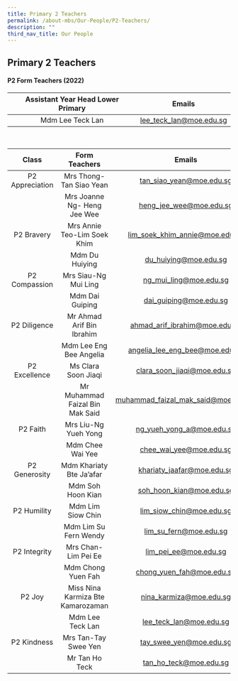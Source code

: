 ```yaml
---
title: Primary 2 Teachers
permalink: /about-mbs/Our-People/P2-Teachers/
description: ""
third_nav_title: Our People
---
```

## Primary 2 Teachers

#### P2 Form Teachers (2022)

| Assistant Year Head Lower Primary |          Emails         |
|:---------------------------------:|:-----------------------:|
| Mdm Lee Teck Lan                  | lee_teck_lan@moe.edu.sg |

<br>


|      Class      |           Form Teachers           |                Emails               |
|:---------------:|:---------------------------------:|:-----------------------------------:|
| P2 Appreciation | Mrs Thong-Tan Siao Yean           | tan_siao_yean@moe.edu.sg            |
|                 | Mrs Joanne Ng- Heng Jee Wee       | heng_jee_wee@moe.edu.sg             |
| P2 Bravery      | Mrs Annie Teo-Lim Soek Khim       | lim_soek_khim_annie@moe.edu.sg      |
|                 | Mdm Du Huiying                    | du_huiying@moe.edu.sg               |
| P2 Compassion   | Mrs Siau-Ng Mui Ling              | ng_mui_ling@moe.edu.sg              |
|                 | Mdm Dai Guiping                   | dai_guiping@moe.edu.sg              |
| P2 Diligence    | Mr Ahmad Arif Bin Ibrahim         | ahmad_arif_ibrahim@moe.edu.sg       |
|                 | Mdm Lee Eng Bee Angelia           | angelia_lee_eng_bee@moe.edu.sg      |
| P2 Excellence   | Ms Clara Soon Jiaqi               | clara_soon_jiaqi@moe.edu.sg         |
|                 | Mr Muhammad Faizal Bin Mak Said   | muhammad_faizal_mak_said@moe.edu.sg |
| P2 Faith        | Mrs Liu-Ng Yueh Yong              | ng_yueh_yong_a@moe.edu.sg           |
|                 | Mdm Chee Wai Yee                  | chee_wai_yee@moe.edu.sg             |
| P2 Generosity   | Mdm Khariaty Bte Ja’afar          | khariaty_jaafar@moe.edu.sg          |
|                 | Mdm Soh Hoon Kian                 | soh_hoon_kian@moe.edu.sg            |
| P2 Humility     | Mdm Lim Siow Chin                 | lim_siow_chin@moe.edu.sg            |
|                 | Mdm Lim Su Fern Wendy             | lim_su_fern@moe.edu.sg              |
| P2 Integrity    | Mrs Chan-Lim Pei Ee               | lim_pei_ee@moe.edu.sg               |
|                 | Mdm Chong Yuen Fah                | chong_yuen_fah@moe.edu.sg           |
| P2 Joy          | Miss Nina Karmiza Bte Kamarozaman | nina_karmiza@moe.edu.sg             |
|                 | Mdm Lee Teck Lan                  | lee_teck_lan@moe.edu.sg             |
| P2 Kindness     | Mrs Tan-Tay Swee Yen              | tay_swee_yen@moe.edu.sg             |
|                 | Mr Tan Ho Teck                    | tan_ho_teck@moe.edu.sg              |
